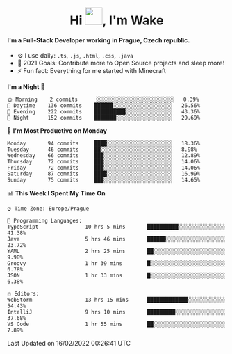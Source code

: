<h1 align="center">Hi <img src="https://raw.githubusercontent.com/MrWakeCZ/MrWakeCZ/master/Hi.gif" width="40px" />, I'm Wake</h1>

#### I'm a Full-Stack Developer working in Prague, Czech republic.
- ⚙️ I use daily: `.ts`, `.js`, `.html`, `.css`, `.java`
- 🥅 2021 Goals: Contribute more to Open Source projects and sleep more!
- ⚡ Fun fact: Everything for me started with Minecraft

<!--START_SECTION:waka-->
**I'm a Night 🦉** 

```text
🌞 Morning    2 commits      ░░░░░░░░░░░░░░░░░░░░░░░░░   0.39% 
🌆 Daytime    136 commits    ██████░░░░░░░░░░░░░░░░░░░   26.56% 
🌃 Evening    222 commits    ██████████░░░░░░░░░░░░░░░   43.36% 
🌙 Night      152 commits    ███████░░░░░░░░░░░░░░░░░░   29.69%

```
📅 **I'm Most Productive on Monday** 

```text
Monday       94 commits     ████░░░░░░░░░░░░░░░░░░░░░   18.36% 
Tuesday      46 commits     ██░░░░░░░░░░░░░░░░░░░░░░░   8.98% 
Wednesday    66 commits     ███░░░░░░░░░░░░░░░░░░░░░░   12.89% 
Thursday     72 commits     ███░░░░░░░░░░░░░░░░░░░░░░   14.06% 
Friday       72 commits     ███░░░░░░░░░░░░░░░░░░░░░░   14.06% 
Saturday     87 commits     ████░░░░░░░░░░░░░░░░░░░░░   16.99% 
Sunday       75 commits     ███░░░░░░░░░░░░░░░░░░░░░░   14.65%

```


📊 **This Week I Spent My Time On** 

```text
⌚︎ Time Zone: Europe/Prague

💬 Programming Languages: 
TypeScript               10 hrs 5 mins       ██████████░░░░░░░░░░░░░░░   41.38% 
Java                     5 hrs 46 mins       ██████░░░░░░░░░░░░░░░░░░░   23.72% 
YAML                     2 hrs 25 mins       ██░░░░░░░░░░░░░░░░░░░░░░░   9.98% 
Groovy                   1 hr 39 mins        █░░░░░░░░░░░░░░░░░░░░░░░░   6.78% 
JSON                     1 hr 33 mins        █░░░░░░░░░░░░░░░░░░░░░░░░   6.38%

🔥 Editors: 
WebStorm                 13 hrs 15 mins      █████████████░░░░░░░░░░░░   54.43% 
IntelliJ                 9 hrs 10 mins       █████████░░░░░░░░░░░░░░░░   37.68% 
VS Code                  1 hr 55 mins        ██░░░░░░░░░░░░░░░░░░░░░░░   7.89%

```


 Last Updated on 16/02/2022 00:26:41 UTC
<!--END_SECTION:waka-->
